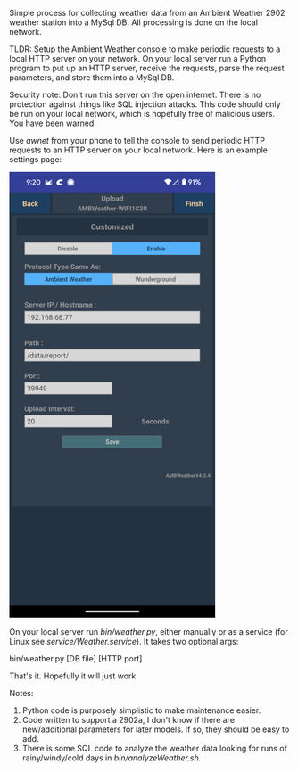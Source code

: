 Simple process for collecting weather data from an Ambient Weather 2902 weather station into a MySql DB. All processing is done on the local network.

TLDR: Setup the Ambient Weather console to make periodic requests to a local HTTP server on your network. On your local server run a Python program to put up an HTTP server, receive the requests, parse the request parameters, and store them into a MySql DB.

Security note: Don't run this server on the open internet. There is no protection against things like SQL injection attacks. This code should only be run on your local network, which is hopefully free of malicious users. You have been warned.

Use *awnet* from your phone to tell the console to send periodic HTTP requests to an HTTP server on your local network. Here is an example settings page:

![awnet setting](Screenshot_20231231-092006.png)

On your local server run *bin/weather.py*, either manually or as a service (for Linux see *service/Weather.service*). It takes two optional args:

bin/weather.py [DB file] [HTTP port]

That's it. Hopefully it will just work.

Notes:
<ol>
  <li>Python code is purposely simplistic to make maintenance easier.</li>
  <li>Code written to support a 2902a, I don't know if there are new/additional parameters for later models. If so, they should be easy to add.</li>
  <li>There is some SQL code to analyze the weather data looking for runs of rainy/windy/cold days in <i>bin/analyzeWeather.sh<i>.</li>
</ol>
